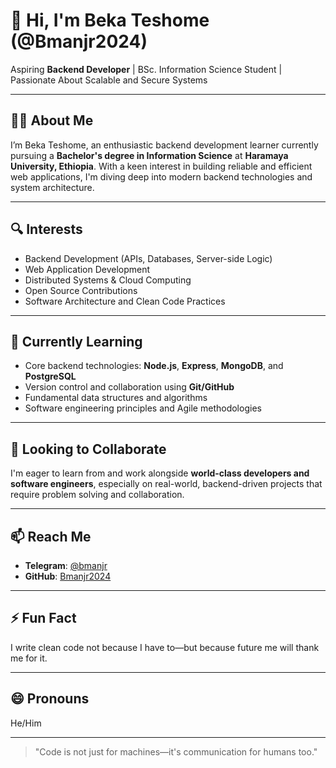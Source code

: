 # 👋 Hi, I'm Beka Teshome (@Bmanjr2024)

Aspiring **Backend Developer** | BSc. Information Science Student | Passionate About Scalable and Secure Systems

---

## 👨‍💻 About Me

I’m Beka Teshome, an enthusiastic backend development learner currently pursuing a **Bachelor's degree in Information Science** at **Haramaya University, Ethiopia**. With a keen interest in building reliable and efficient web applications, I'm diving deep into modern backend technologies and system architecture.

---

## 🔍 Interests

- Backend Development (APIs, Databases, Server-side Logic)
- Web Application Development
- Distributed Systems & Cloud Computing
- Open Source Contributions
- Software Architecture and Clean Code Practices

---

## 🌱 Currently Learning

- Core backend technologies: **Node.js**, **Express**, **MongoDB**, and **PostgreSQL**
- Version control and collaboration using **Git/GitHub**
- Fundamental data structures and algorithms
- Software engineering principles and Agile methodologies

---

## 🤝 Looking to Collaborate

I'm eager to learn from and work alongside **world-class developers and software engineers**, especially on real-world, backend-driven projects that require problem solving and collaboration.

---

## 📫 Reach Me

- **Telegram**: [@bmanjr](https://t.me/bmanjr)
- **GitHub**: [Bmanjr2024](https://github.com/Bmanjr2024)

---

## ⚡ Fun Fact

I write clean code not because I have to—but because future me will thank me for it.

---

## 😄 Pronouns

He/Him

---

> "Code is not just for machines—it's communication for humans too."

